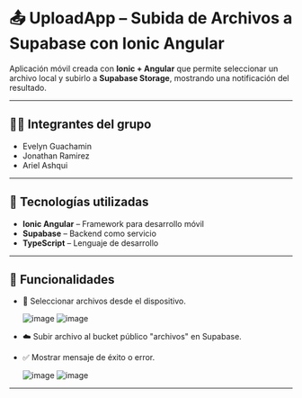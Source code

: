 # 📤 UploadApp – Subida de Archivos a Supabase con Ionic Angular

Aplicación móvil creada con **Ionic + Angular** que permite seleccionar un archivo local y subirlo a **Supabase Storage**, mostrando una notificación del resultado.

---

## 👨‍💻 Integrantes del grupo

- Evelyn Guachamin 
- Jonathan Ramirez
- Ariel Ashqui

---

## 🧰 Tecnologías utilizadas

- **Ionic Angular** – Framework para desarrollo móvil
- **Supabase** – Backend como servicio 
- **TypeScript** – Lenguaje de desarrollo

---

## 🧠 Funcionalidades

- 📁 Seleccionar archivos desde el dispositivo.

  ![image](https://github.com/user-attachments/assets/b34cb804-c154-48d4-831f-e212a596bdac)
  ![image](https://github.com/user-attachments/assets/17151c31-db11-47b4-8a58-fdde7424b5fb)

- ☁️ Subir archivo al bucket público "archivos" en Supabase.
- ✅ Mostrar mensaje de éxito o error.

  ![image](https://github.com/user-attachments/assets/3bffb49f-ec39-463a-8702-cf94e6f39db9)
  ![image](https://github.com/user-attachments/assets/7b66fae2-937c-4a6b-9469-2deeee7eac07)

---

